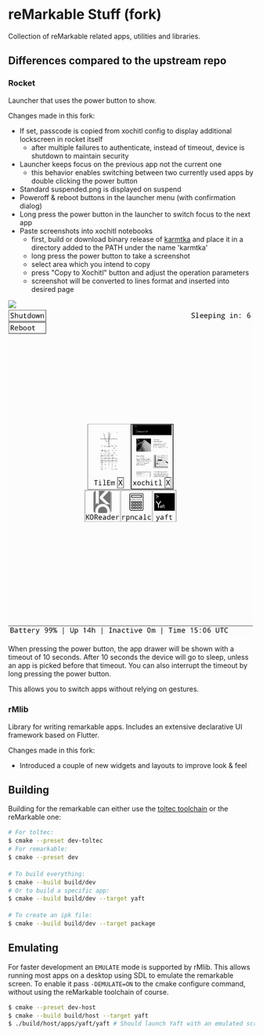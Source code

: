reMarkable Stuff (fork)
================

Collection of reMarkable related apps, utilities and libraries.

Differences compared to the upstream repo
--------

### Rocket

Launcher that uses the power button to show.

Changes made in this fork:
- If set, passcode is copied from xochitl config to display additional lockscreen in rocket itself
    - after multiple failures to authenticate, instead of timeout, device is shutdown to maintain security
- Launcher keeps focus on the previous app not the current one
    - this behavior enables switching between two currently used apps by double clicking the power button
- Standard suspended.png is displayed on suspend
- Poweroff & reboot buttons in the launcher menu (with confirmation dialog)
- Long press the power button in the launcher to switch focus to the next app
- Paste screenshots into xochitl notebooks
    - first, build or download binary release of [karmtka](https://github.com/cyanjnpr/karMtka) and place it in a directory added to the PATH under the name 'karmtka'
    - long press the power button to take a screenshot
    - select area which you intend to copy
    - press "Copy to Xochitl" button and adjust the operation parameters
    - screenshot will be converted to lines format and inserted into desired page

<img src="doc/rocket_lockscreen.png" width=500/>
<img src="doc/rocket_menu.png" width=500/>

When pressing the power button, the app drawer will be shown with a timeout of 10 seconds.
After 10 seconds the device will go to sleep, unless an app is picked before that timeout.
You can also interrupt the timeout by long pressing the power button.

This allows you to switch apps without relying on gestures.

### rMlib

Library for writing remarkable apps.
Includes an extensive declarative UI framework based on Flutter.

Changes made in this fork:
- Introduced a couple of new widgets and layouts to improve look & feel

Building
--------

Building for the remarkable can either use the [toltec toolchain](https://github.com/toltec-dev/toolchain)
or the reMarkable one:
```bash
# For toltec:
$ cmake --preset dev-toltec
# For remarkable:
$ cmake --preset dev

# To build everything:
$ cmake --build build/dev
# Or to build a specific app:
$ cmake --build build/dev --target yaft

# To create an ipk file:
$ cmake --build build/dev --target package
```

Emulating
---------

For faster development an `EMULATE` mode is supported by rMlib. This allows
running most apps on a desktop using SDL to emulate the remarkable screen.
To enable it pass `-DEMULATE=ON` to the cmake configure command, without using
the reMarkable toolchain of course.
```bash
$ cmake --preset dev-host
$ cmake --build build/host --target yaft
$ ./build/host/apps/yaft/yaft # Should launch Yaft with an emulated screen in a separete window.
```

